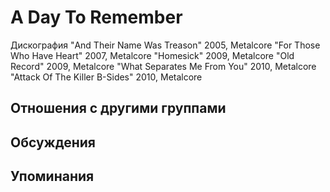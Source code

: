 # A Day To Remember

Дискография
"And Their Name Was Treason" 2005, Metalcore
"For Those Who Have Heart" 2007, Metalcore
"Homesick" 2009, Metalcore
"Old Record" 2009, Metalcore
"What Separates Me From You" 2010, Metalcore
"Attack Of The Killer B-Sides" 2010, Metalcore

## Отношения с другими группами


## Обсуждения


## Упоминания

